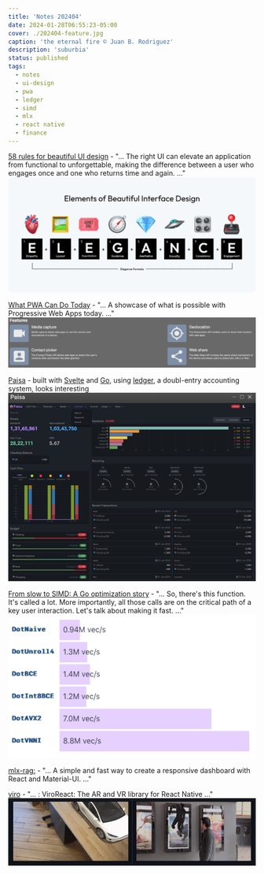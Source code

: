 ```yaml
---
title: 'Notes 202404'
date: 2024-01-28T06:55:23-05:00
cover: ./202404-feature.jpg
caption: 'the eternal fire © Juan B. Rodriguez'
description: 'suburbia'
status: published
tags:
  - notes
  - ui-design
  - pwa
  - ledger
  - simd
  - mlx
  - react native
  - finance
---
```


[58 rules for beautiful UI design](https://uxdesign.cc/58-rules-for-stunning-and-effective-user-interface-design-ea4b93f931f6) -
"... The right UI can elevate an application from functional to unforgettable, making the difference between a user who engages once and one who returns time and again. ..."
![beautiful](beautiful.png)

[What PWA Can Do Today](https://whatpwacando.today/) -
"... A showcase of what is possible with Progressive Web Apps today. ..."
![pwa](pwa.png)

[Paisa](https://paisa.fyi/) - built with [Svelte](https://svelte.dev/) and [Go](https://go.dev/), using [ledger](https://ledger-cli.org/), a doubl-entry accounting system, looks interesting
![paisa](paisa.png)

[From slow to SIMD: A Go optimization story](https://sourcegraph.com/blog/slow-to-simd) - "... So, there's this function. It's called a lot. More importantly, all those calls are on the critical path of a key user interaction. Let's talk about making it fast. ..."
![simd](simd.png)

[mlx-rag:](https://github.com/vegaluisjose/mlx-rag/tree/main) - "... A simple and fast way to create a responsive dashboard with React and Material-UI. ..."

[viro](https://github.com/NativeVision/viro) - "... : ViroReact: The AR and VR library for React Native ..."
![viro](viro.png)
